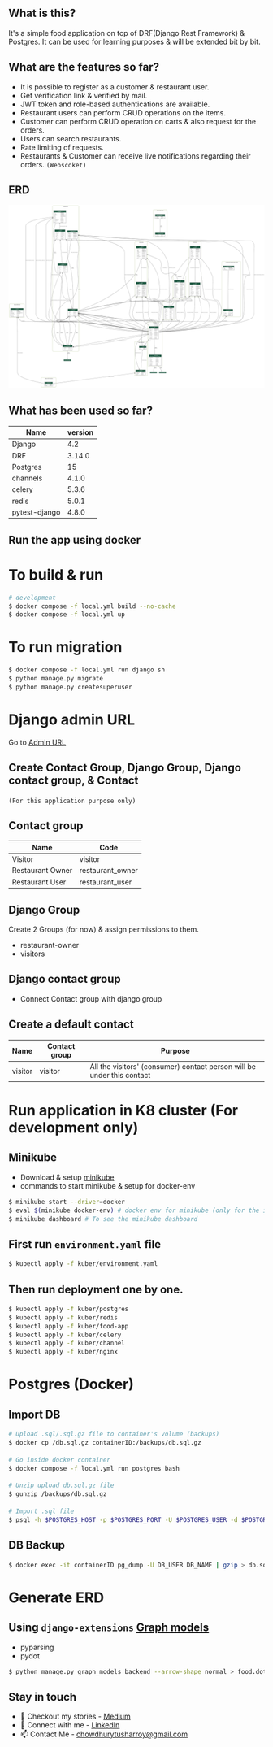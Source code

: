 ## What is this?
It's a simple food application on top of DRF(Django Rest Framework) & Postgres. It can be used for learning purposes & will be extended bit by bit.

## What are the features so far?
* It is possible to register as a customer & restaurant user.
* Get verification link & verified by mail.
* JWT token and role-based authentications are available.
* Restaurant users can perform CRUD operations on the items.
* Customer can perform CRUD operation on carts & also request for the orders.
* Users can search restaurants.
* Rate limiting of requests.
* Restaurants & Customer can receive live notifications regarding their orders. `(Webscoket)`

## ERD
![Food App ERD](https://github.com/TusharRoy23/food-app-drf/blob/master/graphviz.png)

## What has been used so far?
| Name        | version |
| ------------|---------|
| Django      | 4.2     |
| DRF         | 3.14.0  |
| Postgres    | 15      |
| channels    | 4.1.0   |
| celery      | 5.3.6   |
| redis       | 5.0.1   |
| pytest-django|4.8.0   |

## Run the app using docker
# To build & run
```bash
# development
$ docker compose -f local.yml build --no-cache
$ docker compose -f local.yml up
```
# To run migration
```bash
$ docker compose -f local.yml run django sh
$ python manage.py migrate
$ python manage.py createsuperuser
```
# Django admin URL
Go to [Admin URL](http://localhost:8080/admin/)
## Create Contact Group, Django Group, Django contact group, & Contact
```(For this application purpose only)```
## Contact group
| Name             | Code             |
| -----------------|------------------|
| Visitor          | visitor          |
| Restaurant Owner | restaurant_owner |
| Restaurant User  | restaurant_user  |

## Django Group
Create 2 Groups (for now) & assign permissions to them.
* restaurant-owner
* visitors

## Django contact group
* Connect Contact group with django group

## Create a default contact
| Name    | Contact group | Purpose                                                               |
| --------|---------------|-----------------------------------------------------------------------|
| visitor | visitor       | All the visitors' (consumer) contact person will be under this contact|

# Run application in K8 cluster (For development only)
## Minikube
* Download & setup [minikube](https://minikube.sigs.k8s.io/docs/start/?arch=%2Flinux%2Fx86-64%2Fstable%2Fbinary+download)
* commands to start minikube & setup for docker-env
```bash
$ minikube start --driver=docker
$ eval $(minikube docker-env) # docker env for minikube (only for the initiated session)
$ minikube dashboard # To see the minikube dashboard
```

## First run `environment.yaml` file
```bash
$ kubectl apply -f kuber/environment.yaml
```
## Then run deployment one by one.
```bash
$ kubectl apply -f kuber/postgres
$ kubectl apply -f kuber/redis
$ kubectl apply -f kuber/food-app
$ kubectl apply -f kuber/celery
$ kubectl apply -f kuber/channel
$ kubectl apply -f kuber/nginx
```

# Postgres (Docker)
## Import DB
```bash
# Upload .sql/.sql.gz file to container's volume (backups)
$ docker cp /db.sql.gz containerID:/backups/db.sql.gz

# Go inside docker container
$ docker compose -f local.yml run postgres bash

# Unzip upload db.sql.gz file
$ gunzip /backups/db.sql.gz

# Import .sql file
$ psql -h $POSTGRES_HOST -p $POSTGRES_PORT -U $POSTGRES_USER -d $POSTGRES_DB -f backups/db.sql
```
## DB Backup
```bash
$ docker exec -it containerID pg_dump -U DB_USER DB_NAME | gzip > db.sql.gz
```

# Generate ERD
## Using `django-extensions` [Graph models](https://django-extensions.readthedocs.io/en/latest/graph_models.html#)
* pyparsing
* pydot
```bash
$ python manage.py graph_models backend --arrow-shape normal > food.dot
```

## Stay in touch
- 📖 Checkout my stories - [Medium](https://medium.com/@tushar-chy)
- 🔗 Connect with me - [LinkedIn](https://www.linkedin.com/in/tushar-roy-chy/)
- 📫 Contact Me - [chowdhurytusharroy@gmail.com](mailto:chowdhurytusharroy@gmail.com?subject=Hey%20there)
